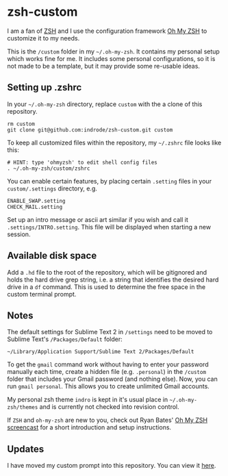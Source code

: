 # zsh-custom
I am a fan of [ZSH](http://www.zsh.org/) and I use the configuration framework [Oh My ZSH](https://github.com/robbyrussell/oh-my-zsh) to customize it to my needs.

This is the `/custom` folder in my `~/.oh-my-zsh`. It contains my personal setup which works fine for me. It includes some personal configurations, so it is not made to be a template, but it may provide some re-usable ideas.

## Setting up .zshrc

In your `~/.oh-my-zsh` directory, replace `custom` with the a clone of this repository.

	rm custom
	git clone git@github.com:indrode/zsh-custom.git custom

To keep all customized files within the repository, my `~/.zshrc` file looks like this:

	# HINT: type 'ohmyzsh' to edit shell config files
	. ~/.oh-my-zsh/custom/zshrc

You can enable certain features, by placing certain `.setting` files in your `custom/.settings` directory, e.g.

	ENABLE_SWAP.setting
	CHECK_MAIL.setting

Set up an intro message or ascii art similar if you wish and call it `.settings/INTRO.setting`. This file will be displayed when starting a new session.

## Available disk space

Add a `.hd` file to the root of the repository, which will be gitignored and holds the hard drive grep string, i.e. a string that identifies the desired hard drive in a `df` command. This is used to determine the free space in the custom terminal prompt.

## Notes

The default settings for Sublime Text 2 in `/settings` need to be moved to Sublime Text's `/Packages/Default` folder:

    ~/Library/Application Support/Sublime Text 2/Packages/Default

To get the `gmail` command work without having to enter your password manually each time, create a hidden file (e.g. `.personal`) in the `/custom` folder that includes your Gmail password (and nothing else). Now, you can run `gmail personal`. This allows you to create unlimited Gmail accounts.

My personal zsh theme `indro` is kept in it's usual place in `~/.oh-my-zsh/themes` and is currently not checked into revision control.

If `ZSH` and `oh-my-zsh` are new to you, check out Ryan Bates' [Oh My ZSH screencast](http://railscasts.com/episodes/308-oh-my-zsh) for a short introduction and setup instructions.

## Updates

I have moved my custom prompt into this repository. You can view it [here](https://github.com/indrode/zsh-custom/blob/master/indro.zsh-theme).
